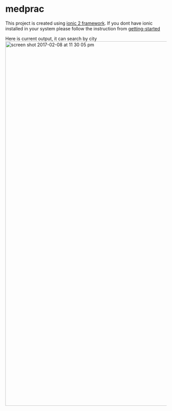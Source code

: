 # medprac
This project is created using [ionic 2 framework](http://ionicframework.com/). If you dont have ionic installed in your system please follow the instruction from [getting-started](http://ionicframework.com/getting-started/)

Here is current output, it can search by city
<img width="1135" alt="screen shot 2017-02-08 at 11 30 05 pm" src="https://cloud.githubusercontent.com/assets/870715/22769521/42398792-ee57-11e6-8d61-7f812f56bfd1.png">

